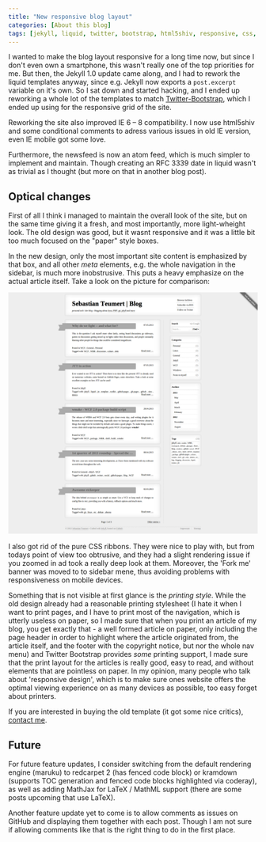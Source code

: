 ```yaml
---
title: "New responsive blog layout"
categories: [About this blog]
tags: [jekyll, liquid, twitter, bootstrap, html5shiv, responsive, css, blog]
---
```

I wanted to make the blog layout responsive for a long time now, but since I don't even own a smartphone,
this wasn't really one of the top priorities for me. But then, the Jekyll 1.0 update came along, and I had
to rework the liquid templates anyway, since e.g. Jekyll now exports a `post.excerpt` variable on it's own.
So I sat down and started hacking, and I ended up reworking a whole lot of the templates to match
[Twitter-Bootstrap](http://twitter.github.io/bootstrap/), which I ended up using for the responsive grid
of the site.

Reworking the site also improved IE 6 &ndash; 8 compatibility. I now use html5shiv and some conditional
comments to adress various issues in old IE version, even IE mobile got some love.

Furthermore, the newsfeed is now an atom feed, which is much simpler to implement and maintain. Though
creating an RFC 3339 date in liquid wasn't as trivial as I thought (but more on that in another blog post).

Optical changes
---------------

First of all I think i managed to maintain the overall look of the site, but on the same time
giving it a fresh, and most importantly, more light-wheight look. The old design was good, but
it wasnt responsive and it was a little bit too much focused on the "paper" style boxes.

In the new design, only the most important site content is emphasized by that box, and all other
*meta* elements, e.g. the whole navigation in the sidebar, is much more inobstrusive. This puts
a heavy emphasize on the actual article itself. Take a look on the picture for comparison:

![Old blog layout](/assets/images/Home%20_%20Sebastian_Teumert_%20Blog.png "Old blog layout")

I also got rid of the pure CSS ribbons. They were nice to play with, but from todays point
of view too obtrusive, and they had a slight rendering issue if you zoomed in ad took a really deep 
look at them. Moreover, the 'Fork me' banner was moved to to sidebar mene, thus avoiding problems 
with responsiveness on mobile devices.

Something that is not visible at first glance is the *printing style*. While the old design already 
had a reasonable printing stylesheet (I hate it when I want to print pages, and I have to print most
of the navigation, which is utterly useless on paper, so I made sure that when you print an
article of my blog, you get exactly that - a well formed article on paper, only including the page
header in order to highlight where the article originated from, the article itself, and the footer
with the copyright notice, but nor the whole nav menu) and Twitter Bootstrap provides *some*
printing support, I made sure that the print layout for the articles is really good, easy to read, 
and without elements that are pointless on paper. In my opinion, many people who talk about
'responsive design', which is to make sure ones website offers the optimal viewing experience
on as many devices as possible, too easy forget about printers.

If you are interested in buying the old template (it got some nice critics), [contact me](about.html).

Future
------
For future feature updates, I consider switching from the default rendering engine (maruku)
to redcarpet 2 (has fenced code block) or kramdown (supports TOC generation and fenced code blocks
highlighted via coderay), as well as adding MathJax for LaTeX / MathML support (there are some
posts upcoming that use LaTeX).

Another feature update yet to come is to allow comments as issues on GitHub and displaying them
together with each post. Though I am not sure if allowing comments like that is the right thing to
do in the first place.


